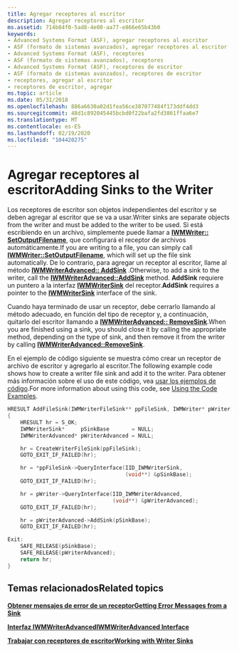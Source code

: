 ```yaml
---
title: Agregar receptores al escritor
description: Agregar receptores al escritor
ms.assetid: 714b84f0-5ad8-4e00-aa77-e866e65b43b0
keywords:
- Advanced Systems Format (ASF), agregar receptores al escritor
- ASF (formato de sistemas avanzados), agregar receptores al escritor
- Advanced Systems Format (ASF), receptores
- ASF (formato de sistemas avanzados), receptores
- Advanced Systems Format (ASF), receptores de escritor
- ASF (formato de sistemas avanzados), receptores de escritor
- receptores, agregar al escritor
- receptores de escritor, agregar
ms.topic: article
ms.date: 05/31/2018
ms.openlocfilehash: 886a6630a02d1fea56ce387077484f173ddf4dd3
ms.sourcegitcommit: 48d1c892045445bcbd0f22bafa2fd3861ffaa6e7
ms.translationtype: MT
ms.contentlocale: es-ES
ms.lasthandoff: 02/19/2020
ms.locfileid: "104420275"
---
```

# <a name="adding-sinks-to-the-writer"></a><span data-ttu-id="70ef5-111">Agregar receptores al escritor</span><span class="sxs-lookup"><span data-stu-id="70ef5-111">Adding Sinks to the Writer</span></span>

<span data-ttu-id="70ef5-112">Los receptores de escritor son objetos independientes del escritor y se deben agregar al escritor que se va a usar.</span><span class="sxs-lookup"><span data-stu-id="70ef5-112">Writer sinks are separate objects from the writer and must be added to the writer to be used.</span></span> <span data-ttu-id="70ef5-113">Si está escribiendo en un archivo, simplemente puede llamar a [**IWMWriter:: SetOutputFilename**](/previous-versions/windows/desktop/api/Wmsdkidl/nf-wmsdkidl-iwmwriter-setoutputfilename), que configurará el receptor de archivos automáticamente.</span><span class="sxs-lookup"><span data-stu-id="70ef5-113">If you are writing to a file, you can simply call [**IWMWriter::SetOutputFilename**](/previous-versions/windows/desktop/api/Wmsdkidl/nf-wmsdkidl-iwmwriter-setoutputfilename), which will set up the file sink automatically.</span></span> <span data-ttu-id="70ef5-114">De lo contrario, para agregar un receptor al escritor, llame al método [**IWMWriterAdvanced:: AddSink**](/previous-versions/windows/desktop/api/Wmsdkidl/nf-wmsdkidl-iwmwriteradvanced-addsink) .</span><span class="sxs-lookup"><span data-stu-id="70ef5-114">Otherwise, to add a sink to the writer, call the [**IWMWriterAdvanced::AddSink**](/previous-versions/windows/desktop/api/Wmsdkidl/nf-wmsdkidl-iwmwriteradvanced-addsink) method.</span></span> <span data-ttu-id="70ef5-115">**AddSink** requiere un puntero a la interfaz [**IWMWriterSink**](/previous-versions/windows/desktop/api/wmsdkidl/nn-wmsdkidl-iwmwritersink) del receptor.</span><span class="sxs-lookup"><span data-stu-id="70ef5-115">**AddSink** requires a pointer to the [**IWMWriterSink**](/previous-versions/windows/desktop/api/wmsdkidl/nn-wmsdkidl-iwmwritersink) interface of the sink.</span></span>

<span data-ttu-id="70ef5-116">Cuando haya terminado de usar un receptor, debe cerrarlo llamando al método adecuado, en función del tipo de receptor y, a continuación, quitarlo del escritor llamando a [**IWMWriterAdvanced:: RemoveSink**](/previous-versions/windows/desktop/api/Wmsdkidl/nf-wmsdkidl-iwmwriteradvanced-removesink).</span><span class="sxs-lookup"><span data-stu-id="70ef5-116">When you are finished using a sink, you should close it by calling the appropriate method, depending on the type of sink, and then remove it from the writer by calling [**IWMWriterAdvanced::RemoveSink**](/previous-versions/windows/desktop/api/Wmsdkidl/nf-wmsdkidl-iwmwriteradvanced-removesink).</span></span>

<span data-ttu-id="70ef5-117">En el ejemplo de código siguiente se muestra cómo crear un receptor de archivo de escritor y agregarlo al escritor.</span><span class="sxs-lookup"><span data-stu-id="70ef5-117">The following example code shows how to create a writer file sink and add it to the writer.</span></span> <span data-ttu-id="70ef5-118">Para obtener más información sobre el uso de este código, vea [usar los ejemplos de código](using-the-code-examples.md).</span><span class="sxs-lookup"><span data-stu-id="70ef5-118">For more information about using this code, see [Using the Code Examples](using-the-code-examples.md).</span></span>


```C++
HRESULT AddFileSink(IWMWriterFileSink** ppFileSink, IWMWriter* pWriter)
{
    HRESULT hr = S_OK;
    IWMWriterSink*     pSinkBase       = NULL;
    IWMWriterAdvanced* pWriterAdvanced = NULL;

    hr = CreateWriterFileSink(ppFileSink);
    GOTO_EXIT_IF_FAILED(hr);

    hr = *ppFileSink->QueryInterface(IID_IWMWriterSink, 
                                     (void**) &pSinkBase);
    GOTO_EXIT_IF_FAILED(hr);

    hr = pWriter->QueryInterface(IID_IWMWriterAdvanced,
                                 (void**) &pWriterAdvanced);
    GOTO_EXIT_IF_FAILED(hr);

    hr = pWriterAdvanced->AddSink(pSinkBase);
    GOTO_EXIT_IF_FAILED(hr);

Exit:
    SAFE_RELEASE(pSinkBase);
    SAFE_RELEASE(pWriterAdvanced);
    return hr;
}

```



## <a name="related-topics"></a><span data-ttu-id="70ef5-119">Temas relacionados</span><span class="sxs-lookup"><span data-stu-id="70ef5-119">Related topics</span></span>

<dl> <dt>

[<span data-ttu-id="70ef5-120">**Obtener mensajes de error de un receptor**</span><span class="sxs-lookup"><span data-stu-id="70ef5-120">**Getting Error Messages from a Sink**</span></span>](getting-error-messages-from-a-sink.md)
</dt> <dt>

[<span data-ttu-id="70ef5-121">**Interfaz IWMWriterAdvanced**</span><span class="sxs-lookup"><span data-stu-id="70ef5-121">**IWMWriterAdvanced Interface**</span></span>](/previous-versions/windows/desktop/api/wmsdkidl/nn-wmsdkidl-iwmwriteradvanced)
</dt> <dt>

[<span data-ttu-id="70ef5-122">**Trabajar con receptores de escritor**</span><span class="sxs-lookup"><span data-stu-id="70ef5-122">**Working with Writer Sinks**</span></span>](working-with-writer-sinks.md)
</dt> </dl>

 

 




